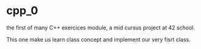 # cpp_0

the first of many C++ exercices module, a mid cursus project at 42 school.

This one make us learn class concept and implement our very fisrt class.
